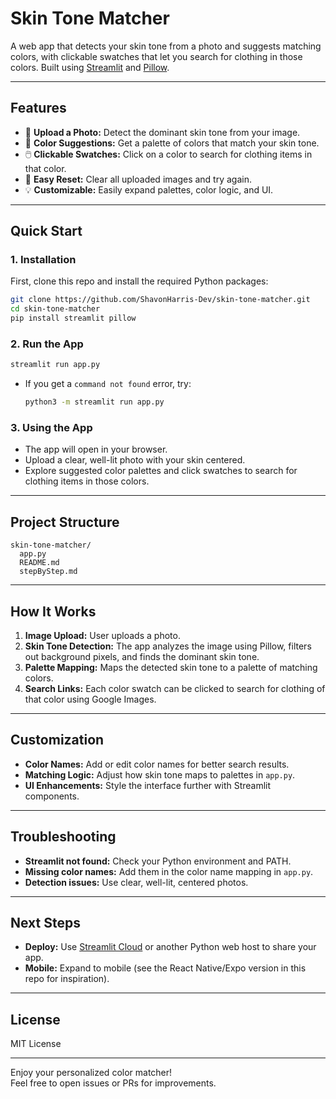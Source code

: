 # Skin Tone Matcher

A web app that detects your skin tone from a photo and suggests matching colors, with clickable swatches that let you search for clothing in those colors. Built using [Streamlit](https://streamlit.io/) and [Pillow](https://python-pillow.org/).

---

## Features

- 📸 **Upload a Photo:** Detect the dominant skin tone from your image.
- 🎨 **Color Suggestions:** Get a palette of colors that match your skin tone.
- 🖱️ **Clickable Swatches:** Click on a color to search for clothing items in that color.
- 🔄 **Easy Reset:** Clear all uploaded images and try again.
- 💡 **Customizable:** Easily expand palettes, color logic, and UI.

---

## Quick Start

### 1. Installation

First, clone this repo and install the required Python packages:

```sh
git clone https://github.com/ShavonHarris-Dev/skin-tone-matcher.git
cd skin-tone-matcher
pip install streamlit pillow
```

### 2. Run the App

```sh
streamlit run app.py
```
- If you get a `command not found` error, try:
  ```sh
  python3 -m streamlit run app.py
  ```

### 3. Using the App

- The app will open in your browser.
- Upload a clear, well-lit photo with your skin centered.
- Explore suggested color palettes and click swatches to search for clothing items in those colors.

---

## Project Structure

```
skin-tone-matcher/
  app.py
  README.md
  stepByStep.md
```

---

## How It Works

1. **Image Upload:** User uploads a photo.
2. **Skin Tone Detection:** The app analyzes the image using Pillow, filters out background pixels, and finds the dominant skin tone.
3. **Palette Mapping:** Maps the detected skin tone to a palette of matching colors.
4. **Search Links:** Each color swatch can be clicked to search for clothing of that color using Google Images.

---

## Customization

- **Color Names:** Add or edit color names for better search results.
- **Matching Logic:** Adjust how skin tone maps to palettes in `app.py`.
- **UI Enhancements:** Style the interface further with Streamlit components.

---

## Troubleshooting

- **Streamlit not found:** Check your Python environment and PATH.
- **Missing color names:** Add them in the color name mapping in `app.py`.
- **Detection issues:** Use clear, well-lit, centered photos.

---

## Next Steps

- **Deploy:** Use [Streamlit Cloud](https://streamlit.io/cloud) or another Python web host to share your app.
- **Mobile:** Expand to mobile (see the React Native/Expo version in this repo for inspiration).

---

## License

MIT License

---

Enjoy your personalized color matcher!  
Feel free to open issues or PRs for improvements.
